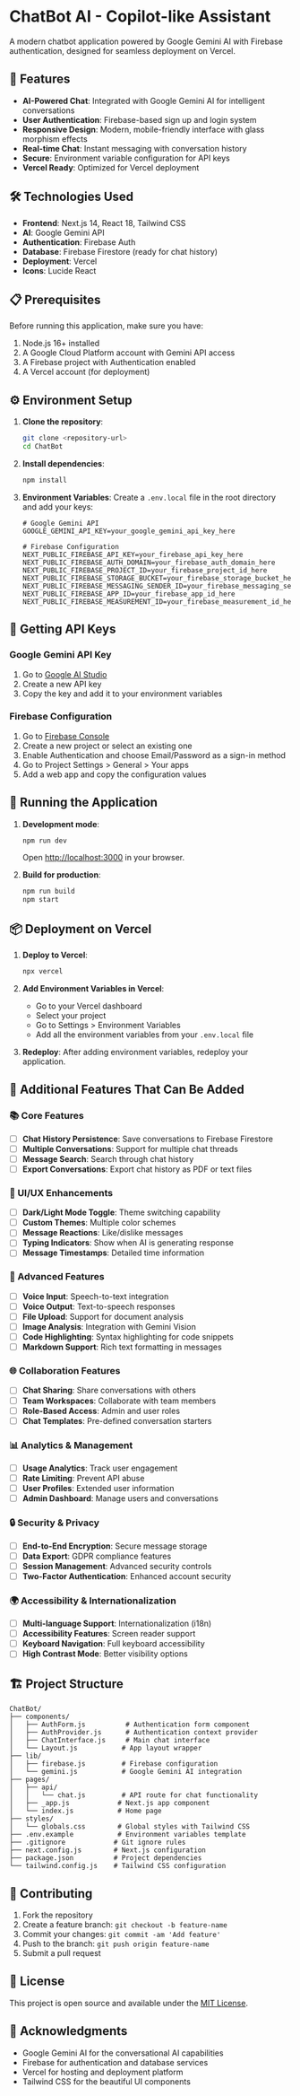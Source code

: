 # ChatBot AI - Copilot-like Assistant

A modern chatbot application powered by Google Gemini AI with Firebase authentication, designed for seamless deployment on Vercel.

## 🚀 Features

- **AI-Powered Chat**: Integrated with Google Gemini AI for intelligent conversations
- **User Authentication**: Firebase-based sign up and login system
- **Responsive Design**: Modern, mobile-friendly interface with glass morphism effects
- **Real-time Chat**: Instant messaging with conversation history
- **Secure**: Environment variable configuration for API keys
- **Vercel Ready**: Optimized for Vercel deployment

## 🛠️ Technologies Used

- **Frontend**: Next.js 14, React 18, Tailwind CSS
- **AI**: Google Gemini API
- **Authentication**: Firebase Auth
- **Database**: Firebase Firestore (ready for chat history)
- **Deployment**: Vercel
- **Icons**: Lucide React

## 📋 Prerequisites

Before running this application, make sure you have:

1. Node.js 16+ installed
2. A Google Cloud Platform account with Gemini API access
3. A Firebase project with Authentication enabled
4. A Vercel account (for deployment)

## ⚙️ Environment Setup

1. **Clone the repository**:
   ```bash
   git clone <repository-url>
   cd ChatBot
   ```

2. **Install dependencies**:
   ```bash
   npm install
   ```

3. **Environment Variables**:
   Create a `.env.local` file in the root directory and add your keys:
   ```env
   # Google Gemini API
   GOOGLE_GEMINI_API_KEY=your_google_gemini_api_key_here

   # Firebase Configuration
   NEXT_PUBLIC_FIREBASE_API_KEY=your_firebase_api_key_here
   NEXT_PUBLIC_FIREBASE_AUTH_DOMAIN=your_firebase_auth_domain_here
   NEXT_PUBLIC_FIREBASE_PROJECT_ID=your_firebase_project_id_here
   NEXT_PUBLIC_FIREBASE_STORAGE_BUCKET=your_firebase_storage_bucket_here
   NEXT_PUBLIC_FIREBASE_MESSAGING_SENDER_ID=your_firebase_messaging_sender_id_here
   NEXT_PUBLIC_FIREBASE_APP_ID=your_firebase_app_id_here
   NEXT_PUBLIC_FIREBASE_MEASUREMENT_ID=your_firebase_measurement_id_here
   ```

## 🔑 Getting API Keys

### Google Gemini API Key
1. Go to [Google AI Studio](https://makersuite.google.com/app/apikey)
2. Create a new API key
3. Copy the key and add it to your environment variables

### Firebase Configuration
1. Go to [Firebase Console](https://console.firebase.google.com/)
2. Create a new project or select an existing one
3. Enable Authentication and choose Email/Password as a sign-in method
4. Go to Project Settings > General > Your apps
5. Add a web app and copy the configuration values

## 🚀 Running the Application

1. **Development mode**:
   ```bash
   npm run dev
   ```
   Open [http://localhost:3000](http://localhost:3000) in your browser.

2. **Build for production**:
   ```bash
   npm run build
   npm start
   ```

## 📦 Deployment on Vercel

1. **Deploy to Vercel**:
   ```bash
   npx vercel
   ```

2. **Add Environment Variables in Vercel**:
   - Go to your Vercel dashboard
   - Select your project
   - Go to Settings > Environment Variables
   - Add all the environment variables from your `.env.local` file

3. **Redeploy**:
   After adding environment variables, redeploy your application.

## 🎯 Additional Features That Can Be Added

### 📚 Core Features
- [ ] **Chat History Persistence**: Save conversations to Firebase Firestore
- [ ] **Multiple Conversations**: Support for multiple chat threads
- [ ] **Message Search**: Search through chat history
- [ ] **Export Conversations**: Export chat history as PDF or text files

### 🎨 UI/UX Enhancements
- [ ] **Dark/Light Mode Toggle**: Theme switching capability
- [ ] **Custom Themes**: Multiple color schemes
- [ ] **Message Reactions**: Like/dislike messages
- [ ] **Typing Indicators**: Show when AI is generating response
- [ ] **Message Timestamps**: Detailed time information

### 🔧 Advanced Features
- [ ] **Voice Input**: Speech-to-text integration
- [ ] **Voice Output**: Text-to-speech responses
- [ ] **File Upload**: Support for document analysis
- [ ] **Image Analysis**: Integration with Gemini Vision
- [ ] **Code Highlighting**: Syntax highlighting for code snippets
- [ ] **Markdown Support**: Rich text formatting in messages

### 🌐 Collaboration Features
- [ ] **Chat Sharing**: Share conversations with others
- [ ] **Team Workspaces**: Collaborate with team members
- [ ] **Role-Based Access**: Admin and user roles
- [ ] **Chat Templates**: Pre-defined conversation starters

### 📊 Analytics & Management
- [ ] **Usage Analytics**: Track user engagement
- [ ] **Rate Limiting**: Prevent API abuse
- [ ] **User Profiles**: Extended user information
- [ ] **Admin Dashboard**: Manage users and conversations

### 🔒 Security & Privacy
- [ ] **End-to-End Encryption**: Secure message storage
- [ ] **Data Export**: GDPR compliance features
- [ ] **Session Management**: Advanced security controls
- [ ] **Two-Factor Authentication**: Enhanced account security

### 🌍 Accessibility & Internationalization
- [ ] **Multi-language Support**: Internationalization (i18n)
- [ ] **Accessibility Features**: Screen reader support
- [ ] **Keyboard Navigation**: Full keyboard accessibility
- [ ] **High Contrast Mode**: Better visibility options

## 🏗️ Project Structure

```
ChatBot/
├── components/
│   ├── AuthForm.js          # Authentication form component
│   ├── AuthProvider.js      # Authentication context provider
│   ├── ChatInterface.js     # Main chat interface
│   └── Layout.js           # App layout wrapper
├── lib/
│   ├── firebase.js         # Firebase configuration
│   └── gemini.js           # Google Gemini AI integration
├── pages/
│   ├── api/
│   │   └── chat.js         # API route for chat functionality
│   ├── _app.js            # Next.js app component
│   └── index.js           # Home page
├── styles/
│   └── globals.css        # Global styles with Tailwind CSS
├── .env.example           # Environment variables template
├── .gitignore            # Git ignore rules
├── next.config.js        # Next.js configuration
├── package.json          # Project dependencies
└── tailwind.config.js    # Tailwind CSS configuration
```

## 🤝 Contributing

1. Fork the repository
2. Create a feature branch: `git checkout -b feature-name`
3. Commit your changes: `git commit -am 'Add feature'`
4. Push to the branch: `git push origin feature-name`
5. Submit a pull request

## 📄 License

This project is open source and available under the [MIT License](LICENSE).

## 🙏 Acknowledgments

- Google Gemini AI for the conversational AI capabilities
- Firebase for authentication and database services
- Vercel for hosting and deployment platform
- Tailwind CSS for the beautiful UI components